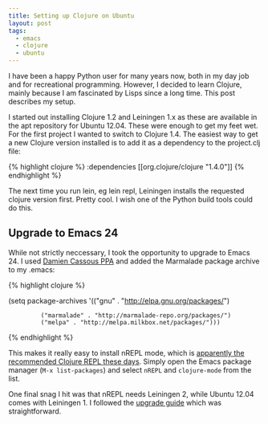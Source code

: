 ```yaml
---
title: Setting up Clojure on Ubuntu
layout: post
tags:
  - emacs
  - clojure
  - ubuntu
---
```


I have been a happy Python user for many years now, both in my day job
and for recreational programming.  However, I decided to learn
Clojure, mainly because I am fascinated by Lisps since a long time.
This post describes my setup.

I started out installing Clojure 1.2 and Leiningen 1.x as these are
available in the apt repository for Ubuntu 12.04.  These were enough
to get my feet wet.  For the first project I wanted to switch
to Clojure 1.4.  The easiest way to get a new Clojure version
installed is to add it as a dependency to the project.clj file:

{% highlight clojure %}
  :dependencies [[org.clojure/clojure "1.4.0"]]
{% endhighlight %}

The next time you run lein, eg lein repl, Leiningen installs the
requested clojure version first.  Pretty cool. I wish one of the
Python build tools could do this.

## Upgrade to Emacs 24

While not strictly neccessary, I took the opportunity to upgrade to
Emacs 24.  I used [Damien Cassous
PPA](https://launchpad.net/~cassou/+archive/emacs) and added the
Marmalade package archive to my .emacs:

{% highlight clojure %}

(setq package-archives '(("gnu" . "http://elpa.gnu.org/packages/")

			 ("marmalade" . "http://marmalade-repo.org/packages/")
			 ("melpa" . "http://melpa.milkbox.net/packages/")))

{% endhighlight %}

This makes it really easy to install nREPL mode, which is [apparently
the recommended Clojure REPL these days](http://technomancy.us/163).
Simply open the Emacs package manager (`M-x list-packages`) and select
`nREPL` and `clojure-mode` from the list.

One final snag I hit was that nREPL needs Leiningen 2, while Ubuntu
12.04 comes with Leiningen 1.  I followed the [upgrade
guide](https://github.com/technomancy/leiningen/wiki/Upgrading) which
was straightforward.

